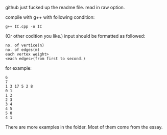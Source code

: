 github just fucked up the readme file. read in raw option.

compile with g++ with following condition:

	g++ IC.cpp -o IC

(Or other codition you like.)
input should be formatted as followed:

	no. of vertice(n)
	no. of edges(m)
	each vertex weight>
	<each edges>(from first to second.)

for example:

	6
	7
	1 3 17 5 2 8
	0 1
	1 2
	2 3
	3 4
	4 5
	5 0
	4 1

There are more examples in the folder. Most of them come from the essay.
